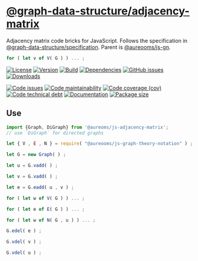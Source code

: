 [@graph-data-structure/adjacency-matrix](https://graph-data-structure.github.io/adjacency-matrix)
==

Adjacency matrix code bricks for JavaScript.
Follows the specification in
[@graph-data-structure/specification](https://github.com/graph-data-structure/specification).
Parent is [@aureooms/js-gn](https://github.com/make-github-pseudonymous-again/js-gn).

```js
for ( let v of V( G ) ) ... ;
```

[![License](https://img.shields.io/github/license/graph-data-structure/adjacency-matrix.svg)](https://raw.githubusercontent.com/graph-data-structure/adjacency-matrix/main/LICENSE)
[![Version](https://img.shields.io/npm/v/@graph-data-structure/adjacency-matrix.svg)](https://www.npmjs.org/package/@graph-data-structure/adjacency-matrix)
[![Build](https://img.shields.io/travis/graph-data-structure/adjacency-matrix/main.svg)](https://travis-ci.com/graph-data-structure/adjacency-matrix/branches)
[![Dependencies](https://img.shields.io/librariesio/github/graph-data-structure/adjacency-matrix.svg)](https://github.com/graph-data-structure/adjacency-matrix/network/dependencies)
[![GitHub issues](https://img.shields.io/github/issues/graph-data-structure/adjacency-matrix.svg)](https://github.com/graph-data-structure/adjacency-matrix/issues)
[![Downloads](https://img.shields.io/npm/dm/@graph-data-structure/adjacency-matrix.svg)](https://www.npmjs.org/package/@graph-data-structure/adjacency-matrix)

[![Code issues](https://img.shields.io/codeclimate/issues/graph-data-structure/adjacency-matrix.svg)](https://codeclimate.com/github/graph-data-structure/adjacency-matrix/issues)
[![Code maintainability](https://img.shields.io/codeclimate/maintainability/graph-data-structure/adjacency-matrix.svg)](https://codeclimate.com/github/graph-data-structure/adjacency-matrix/trends/churn)
[![Code coverage (cov)](https://img.shields.io/codecov/c/gh/graph-data-structure/adjacency-matrix/main.svg)](https://codecov.io/gh/graph-data-structure/adjacency-matrix)
[![Code technical debt](https://img.shields.io/codeclimate/tech-debt/graph-data-structure/adjacency-matrix.svg)](https://codeclimate.com/github/graph-data-structure/adjacency-matrix/trends/technical_debt)
[![Documentation](https://graph-data-structure.github.io/adjacency-matrix/badge.svg)](https://graph-data-structure.github.io/adjacency-matrix/source.html)
[![Package size](https://img.shields.io/bundlephobia/minzip/@graph-data-structure/adjacency-matrix)](https://bundlephobia.com/result?p=@graph-data-structure/adjacency-matrix)


## Use


```js
import {Graph, DiGraph} from '@aureoms/js-adjacency-matrix';
// use `DiGraph` for directed graphs

let { V , E , N } = require( "@aureooms/js-graph-theory-notation" ) ;

let G = new Graph( ) ;

let u = G.vadd( ) ;

let v = G.vadd( ) ;

let e = G.eadd( u , v ) ;

for ( let w of V( G ) ) ... ;

for ( let e of E( G ) ) ... ;

for ( let w of N( G , u ) ) ... ;

G.edel( e ) ;

G.vdel( v ) ;

G.vdel( u ) ;
```
